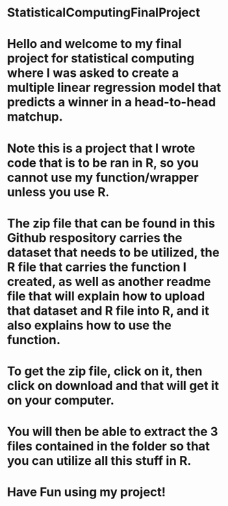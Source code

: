 # StatisticalComputingFinalProject
# Hello and welcome to my final project for statistical computing where I was asked to create a multiple linear regression model that predicts a winner in a head-to-head matchup.
# Note this is a project that I wrote code that is to be ran in R, so you cannot use my function/wrapper unless you use R.
# The zip file that can be found in this Github respository carries the dataset that needs to be utilized, the R file that carries the function I created, as well as another readme file that will explain how to upload that dataset and R file into R, and it also explains how to use the function.
# To get the zip file, click on it, then click on download and that will get it on your computer.
# You will then be able to extract the 3 files contained in the folder so that you can utilize all this stuff in R.
# Have Fun using my project!
